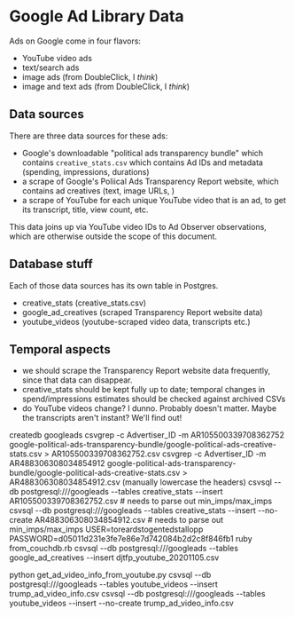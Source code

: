 # Google Ad Library Data

Ads on Google come in four flavors:

 - YouTube video ads
 - text/search ads 
 - image ads (from DoubleClick, I *think*)
 - image and text ads  (from DoubleClick, I *think*)

## Data sources
There are three data sources for these ads:

 - Google's downloadable "political ads transparency bundle" which contains `creative_stats.csv` which contains Ad IDs and metadata (spending, impressions, durations)
 - a scrape of Google's Poliical Ads Transparency Report website, which contains ad creatives (text, image URLs, )
 - a scrape of YouTube for each unique YouTube video that is an ad, to get its transcript, title, view count, etc.

This data joins up via YouTube video IDs to Ad Observer observations, which are otherwise outside the scope of this document.

## Database stuff
Each of those data sources has its own table in Postgres.

- creative_stats (creative_stats.csv)
- google_ad_creatives (scraped Transparency Report website data)
- youtube_videos (youtube-scraped video data, transcripts etc.)

## Temporal aspects

- we should scrape the Transparency Report website data frequently, since that data can disappear.
- creative_stats should be kept fully up to date; temporal changes in spend/impressions estimates should be checked against archived CSVs
- do YouTube videos change? I dunno. Probably doesn't matter. Maybe the transcripts aren't instant? We'll find out!


createdb googleads
csvgrep -c Advertiser_ID -m AR105500339708362752 google-political-ads-transparency-bundle/google-political-ads-creative-stats.csv > AR105500339708362752.csv
csvgrep -c Advertiser_ID -m AR488306308034854912 google-political-ads-transparency-bundle/google-political-ads-creative-stats.csv > AR488306308034854912.csv
(manually lowercase the headers)
csvsql --db postgresql:///googleads --tables creative_stats --insert AR105500339708362752.csv # needs to parse out min_imps/max_imps
csvsql --db postgresql:///googleads --tables creative_stats --insert --no-create AR488306308034854912.csv # needs to parse out min_imps/max_imps
USER=toreardstogentedstallopp PASSWORD=d05011d231e3fe7e86e7d742084b2d2c8f846fb1 ruby from_couchdb.rb
csvsql --db postgresql:///googleads --tables google_ad_creatives --insert djtfp_youtube_20201105.csv

python get_ad_video_info_from_youtube.py
csvsql --db postgresql:///googleads --tables youtube_videos --insert trump_ad_video_info.csv
csvsql --db postgresql:///googleads --tables youtube_videos --insert --no-create trump_ad_video_info.csv
